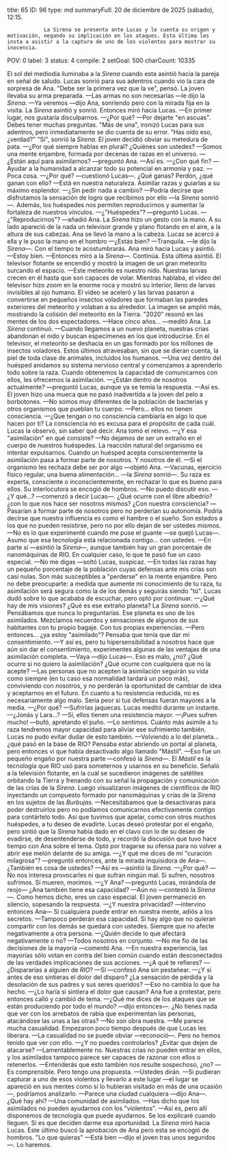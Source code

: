 title:          65
ID:             96
type:           md
summaryFull:    20 de diciembre de 2025 (sábado), 12:15.
                
                La Sirena se presenta ante Lucas y le cuenta su origen y motivación, negando su implicación en los ataques. Esta última les insta a asistir a la captura de uno de los violentos para mostrar su inocencia.
POV:            0
label:          3
status:         4
compile:        2
setGoal:        500
charCount:      10335


El sol del mediodía iluminaba a la *Sirena* cuando esta asintió hacia la pareja en señal de saludo.
Lucas sonrió para sus adentros cuando vio la cara de sorpresa de Ana.
"Debe ser la primera vez que la ve", pensó.
La joven llevaba su arma preparada.
—Las armas no son necesarias —le dijo la *Sirena*.
—Ya veremos —dijo Ana, sonriendo pero con la mirada fija en la visita.
La *Sirena* asintió y sonrió. Entonces miró hacia Lucas.
—En primer lugar, nos gustaría disculparnos.
—¿Por qué?
—Por dejarte "en ascuas". Debes tener muchas preguntas.
"Más de una", ironizó Lucas para sus adentros, pero inmediatamente se dio cuenta de su error. "Has oído eso, ¿verdad?"
"Sí", sonrió la *Sirena*.
El joven decidió obviar su metedura de pata.
—¿Por qué siempre hablas en plural? ¿Quiénes son ustedes?
—Somos una mente enjambre, formada por decenas de razas en el universo.
—¿Están aquí para asimilarnos? —preguntó Ana.
—Así es.
—¿Con qué fin?
—Ayudar a la humanidad a alcanzar todo su potencial en armonía y paz.
—Poca cosa.
—¿Por qué? —cuestionó Lucas—. ¿Qué ganas? Perdón, ¿qué ganan con ello?
—Está en nuestra naturaleza. Asimilar razas y guiarlas a su máximo esplendor.
—¿Sin pedir nada a cambio?
—Podría decirse que disfrutamos la sensación de logro que recibimos por ello —la *Sirena* sonrió—. Además, los huéspedes nos permiten reproducirnos y aumentar la fortaleza de nuestros vínculos.
—¿"Huéspedes"? —preguntó Lucas.
—¿"Reproducirnos"? —añadió Ana.
La *Sirena* hizo un gesto con la mano. A su lado apareció de la nada un televisor grande y plano flotando en el aire, a la altura de sus cabezas.
Ana se llevó la mano a la cabeza.
Lucas se acercó a ella y le puso la mano en el hombro
—¿Estás bien?
—Tranquila. —le dijo la *Sirena*—. Con el tiempo te acostumbrarás.
Ana miró hacia Lucas y asintió.
—Estoy bien. —Entonces miró a la *Sirena*—. Continúa.
Esta última asintió. El televisor flotante se encendió y mostró la imagen de un gran meteorito surcando el espacio.
—Este meteorito es nuestro nido. Nuestras larvas crecen en él hasta que son capaces de volar.
Mientras hablaba, el vídeo del televisor hizo *zoom* en la enorme roca y mostró su interior, lleno de larvas invisibles al ojo humano. El vídeo se aceleró y las larvas pasaron a convertirse en pequeños insectos voladores que formaban las paredes exteriores del meteorito y volaban a su alrededor.
La imagen se amplió más, mostrando la colisión del meteorito en la Tierra. "2020" resonó en las mentes de los dos espectadores.
—Hace cinco años... —meditó Ana.
La *Sirena* continuó.
—Cuando llegamos a un nuevo planeta, nuestras crías abandonan el nido y buscan especímenes en los que introducirse.
En el televisor, el meteorito se deshacía en un gas formado por los millones de insectos voladores. Estos últimos atravesaban, sin que se dieran cuenta, la piel de toda clase de animales, incluidos los humanos.
—Una vez dentro del huésped anidamos su sistema nervioso central y comenzamos a aprenderlo todo sobre la raza. Cuando obtenemos la capacidad de comunicarnos con ellos, les ofrecemos la asimilación.
—¿Están dentro de nosotros actualmente? —preguntó Lucas, aunque ya se temía la respuesta.
—Así es.
El joven hizo una mueca que no pasó inadvertida a la joven del pelo a borbotones.
—No somos muy diferentes de la población de bacterias y otros organismos que pueblan tu cuerpo.
—Pero... ellos no tienen consciencia.
—¿Que tengan o no consciencia cambiaría en algo lo que hacen por ti? La consciencia no es excusa para el propósito de cada cuál.
Lucas la observó, sin saber qué decir.
Ana tomó el relevo.
—¿Y esa "asimilación" en qué consiste?
—No dejamos de ser un extraño en el cuerpo de nuestros huéspedes. La reacción natural del organismo es intentar expulsarnos. Cuando un huésped acepta conscientemente la asimilación pasa a formar parte de nosotros. Y nosotros de él.
—Si el organismo les rechaza debe ser por algo —objetó Ana.
—Vacunas, ejercicio físico regular, una buena alimentación... —la *Sirena* sonrió—. Su raza es experta, consciente o inconscientemente, en rechazar lo que es bueno para ellos.
Su interlocutora se encogió de hombros.
—No puedo discutir eso.
—¿Y qué...? —comenzó a decir Lucas—. ¿Qué ocurre con el libre albedrío? ¿con lo que nos hace ser nosotros mismos? ¿Con nuestra consciencia?
—Pasarían a formar parte de nosotros pero no perderían su autonomía. Podría decirse que nuestra influencia es como el hambre o el sueño. Son estados a los que no pueden resistirse, pero no por ello dejan de ser ustedes mismos.
—No es lo que experimenté cuando me puse el guante —se quejó Lucas—. Asumo que esa tecnología está relacionada contigo... con ustedes.
—En parte sí —asintió la *Sirena*—, aunque también hay un gran porcentaje de nanomáquinas de RIO. En cualquier caso, lo que te pasó fue un caso especial.
—No me digas —soltó Lucas, suspicaz.
—En todas las razas hay un pequeño porcentaje de la población cuyas defensas ante mis crías son casi nulas. Son más susceptibles a "perderse" en la mente enjambre. Pero no debe preocuparte: a medida que aumente mi conocimiento de tu raza, tu asimilación será segura como la de los demás y seguirás siendo "tú".
Lucas dudó sobre lo que acababa de escuchar, pero optó por continuar.
—¿Qué hay de mis visiones? ¿Qué es ese extraño planeta?
La *Sirena* sonrió.
—Pensábamos que nunca lo preguntarías. Ese planeta es uno de los asimilados. Mezclamos recuerdos y sensaciones de algunos de sus habitantes con tu propio bagaje. Con tus propias experiencias.
—Pero entonces... ¿ya estoy "asimilado"? Pensaba que tenía que dar mi consentimiento.
—Y así es, pero tu hipersensibilidad a nosotros hace que aún sin dar el consentimiento, experimentes algunas de las ventajas de una asimilación completa.
—Vaya —dijo Lucas—. Eso es malo, ¿no? ¿Qué ocurre si no quiero la asimilación? ¿Qué ocurre con cualquiera que no la acepte?
—Las personas que no acepten la asimilación seguirán su vida como siempre (en tu caso esa normalidad tardará un poco más), conviviendo con nosotros, y no perderán la oportunidad de cambiar de idea y aceptarnos en el futuro. En cuanto a tu resistencia reducida, no es necesariamente algo malo. Sería peor si tus defensas fueran mayores a la media.
—¿Por qué?
—Sufrirías jaquecas.
Lucas meditó durante un instante.
—¿Jonás y Lara...?
—Sí, ellos tienen una resistencia mayor.
—¡Pues sufren mucho! —bufó, apretando el puño.
—Lo sentimos. Cuánto más asimile a tu raza tendremos mayor capacidad para aliviar ese sufrimiento también.
Lucas no pudo evitar dudar de esto también.
—Volviendo a lo del planeta... ¿qué pasó en la base de RIO? Pensaba estar abriendo un portal al planeta, pero entonces vi que había desactivado algo llamado "Mástil".
—Eso fue un pequeño engaño por nuestra parte —confesó la *Sirena*—. El *Mástil* es la tecnología que RIO usó para someternos y usarnos en su beneficio.
Señaló a la televisión flotante, en la cuál se sucedieron imágenes de satélites orbitando la Tierra y frenando con su señal la propagación y comunicación de las crías de la *Sirena*. Luego visualizaron imágenes de científicos de RIO inyectando un compuesto formado por nanomáquinas y crías de la *Sirena* en los sujetos de las *Burbujas*.
—Necesitábamos que la desactivaras para poder destruirlos pero no podíamos comunicarnos efectivamente contigo para contártelo todo. Así que tuvimos que apelar, como con otros muchos huéspedes, a tu deseo de evadirte.
Lucas deseó protestar por el engaño, pero sintió que la *Sirena* había dado en el clavo con lo de su deseo de evadirse, de desentenderse de todo, y recordó la discusión que tuvo hace tiempo con Ana sobre el tema.
Optó por tragarse su ofensa para no volver a abrir ese melón delante de su amiga.
—¿Y qué me dices de mi "curación milagrosa"? —preguntó entonces, ante la mirada inquisidora de Ana—. ¿También es cosa de ustedes?
—Así es —asintió la *Sirena*.
—¿Por qué?
—No nos interesa provocarles ni que sufran ningún mal. Si sufren, nosotros sufrimos. Si mueren, morimos.
—¿Y Ana? —preguntó Lucas, mirándola de reojo— ¿Ana también tiene esa capacidad?
—Aún no —contestó la *Sirena*—. Como hemos dicho, eres un caso especial.
El joven permaneció en silencio, sopesando la respuesta.
—¿Y nuestra privacidad? —intervino entonces Ana— Si cualquiera puede entrar en nuestra mente, adiós a los secretos.
—Tampoco perderán esa capacidad. Si hay algo que no quieran compartir con los demás se quedará con ustedes. Siempre que no afecte negativamente a otra persona.
—¿Quién decide lo que afectará negativamente o no?
—Todos nosotros en conjunto.
—No me fío de las decisiones de la mayoría —comentó Ana.
—En nuestra experiencia, las mayorías sólo votan en contra del bien común cuando están desconectados de las verdades implicaciones de sus acciones.
—¿A qué te refieres?
—¿Dispararías a alguien de *RIO*?
—Sí —confesó Ana sin pestañear.
—¿Y si antes de eso sintieras el dolor del disparo? ¿La sensación de pérdida y la desolación de sus padres y sus seres queridos?
—Eso no cambia lo que ha hecho.
—¿Lo haría si sintiera el dolor que causan?
Ana fue a protestar, pero entonces calló y cambió de tema.
—¿Qué me dices de los ataques que se están produciendo por todo el mundo? —dijo entonces—. ¿No tienes nada que ver con los arrebatos de rabia que experimentan las personas, atacándose las unas a las otras?
—No son obra nuestra.
—Me parece mucha casualidad. Empezaron poco tiempo después de que Lucas les liberara.
—La casualidad no se puede obviar —reconoció—. Pero no hemos tenido que ver con ello.
—¿Y no puedes controlarlos? ¿Evitar que dejen de atacarse?
—Lamentablemente no. Nuestras crías no pueden entrar en ellos, y los asimilados tampoco parece ser capaces de razonar con ellos o retenerlos.
—Entenderás que esto también nos resulte sospechoso, ¿no?
—Es comprensible. Pero tengo una propuesta.
—Ustedes dirán.
—Si pudieran capturar a uno de esos violentos y llevarlo a este lugar —el lugar se apareció en sus mentes como si lo hubieran visitado en más de una ocasión—, podríamos analizarlo.
—Parece una ciudad cualquiera —dijo Ana—. ¿Qué hay ahí?
—Una comunidad de asimilados.
—Has dicho que los asimilados no pueden ayudarnos con los "violentos".
—Así es, pero allí disponemos de tecnología que puede ayudarnos. Se los explicaré cuando lleguen. Si es que deciden darme esa oportunidad.
La *Sirena* miró hacia Lucas. Este último buscó la aprobación de Ana pero esta se encogió de hombros.
"Lo que quieras"
—Está bien —dijo el joven tras unos segundos—. Lo haremos.
